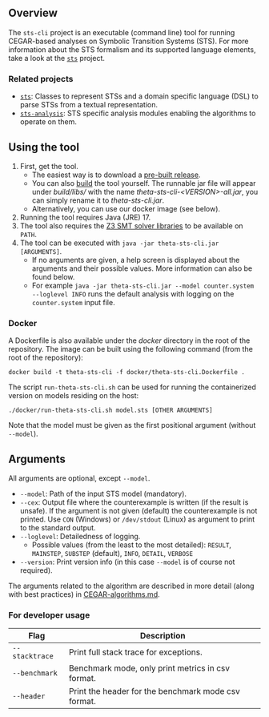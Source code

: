 ## Overview

The `sts-cli` project is an executable (command line) tool for running CEGAR-based analyses on Symbolic Transition Systems (STS).
For more information about the STS formalism and its supported language elements, take a look at the [`sts`](../sts/README.md) project.

### Related projects

* [`sts`](../sts/README.md): Classes to represent STSs and a domain specific language (DSL) to parse STSs from a textual representation.
* [`sts-analysis`](../sts-analysis/README.md): STS specific analysis modules enabling the algorithms to operate on them.

## Using the tool

1. First, get the tool.
    * The easiest way is to download a [pre-built release](https://github.com/ftsrg/theta/releases).
    * You can also [build](../../../doc/Build.md) the tool yourself. The runnable jar file will appear under _build/libs/_ with the name _theta-sts-cli-\<VERSION\>-all.jar_, you can simply rename it to _theta-sts-cli.jar_.
    * Alternatively, you can use our docker image (see below).
2. Running the tool requires Java (JRE) 17.
3. The tool also requires the [Z3 SMT solver libraries](../../../doc/Build.md) to be available on `PATH`.
4. The tool can be executed with `java -jar theta-sts-cli.jar [ARGUMENTS]`.
    * If no arguments are given, a help screen is displayed about the arguments and their possible values.
    More information can also be found below.
    * For example `java -jar theta-sts-cli.jar --model counter.system --loglevel INFO` runs the default analysis with logging on the `counter.system` input file.

### Docker

A Dockerfile is also available under the _docker_ directory in the root of the repository.
The image can be built using the following command (from the root of the repository):
```
docker build -t theta-sts-cli -f docker/theta-sts-cli.Dockerfile .
```

The script `run-theta-sts-cli.sh` can be used for running the containerized version on models residing on the host:
```
./docker/run-theta-sts-cli.sh model.sts [OTHER ARGUMENTS]
```
Note that the model must be given as the first positional argument (without `--model`).

## Arguments

All arguments are optional, except `--model`.

* `--model`: Path of the input STS model (mandatory).
* `--cex`: Output file where the counterexample is written (if the result is unsafe). If the argument is not given (default) the counterexample is not printed. Use `CON` (Windows) or `/dev/stdout` (Linux) as argument to print to the standard output.
* `--loglevel`: Detailedness of logging.
    * Possible values (from the least to the most detailed): `RESULT`, `MAINSTEP`, `SUBSTEP` (default), `INFO`, `DETAIL`, `VERBOSE`
* `--version`: Print version info (in this case `--model` is of course not required).

The arguments related to the algorithm are described in more detail (along with best practices) in [CEGAR-algorithms.md](../../../doc/CEGAR-algorithms.md).

### For developer usage

| Flag | Description |
|--|--|
| `--stacktrace` | Print full stack trace for exceptions. |
| `--benchmark` | Benchmark mode, only print metrics in csv format. |
| `--header` | Print the header for the benchmark mode csv format. |
